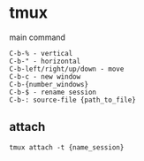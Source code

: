 # tmux

main command
```
C-b-% - vertical
C-b-" - horizontal
C-b-left/right/up/down - move
C-b-c - new window
C-b-{number_windows}
C-b-$ - rename session
C-b-: source-file {path_to_file}
```

## attach

```
tmux attach -t {name_session}
```
